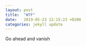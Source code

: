 ```yaml
---
layout: post
title:  "WTF"
date:   2019-05-23 12:15:23 +0200
categories: jekyll update
---
```

Go ahead and vanish



[jekyll-docs]: https://jekyllrb.com/docs/home
[jekyll-gh]:   https://github.com/jekyll/jekyll
[jekyll-talk]: https://talk.jekyllrb.com/
